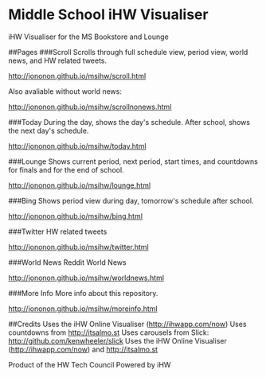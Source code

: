 # Middle School iHW Visualiser
iHW Visualiser for the MS Bookstore and Lounge

##Pages
###Scroll
Scrolls through full schedule view, period view, world news, and HW related tweets.

http://jononon.github.io/msihw/scroll.html

Also avaliable without world news:

http://jononon.github.io/msihw/scrollnonews.html

###Today
During the day, shows the day's schedule. After school, shows the next day's schedule.

http://jononon.github.io/msihw/today.html

###Lounge
Shows current period, next period, start times, and countdowns for finals and for the end of school.

http://jononon.github.io/msihw/lounge.html


###Bing
Shows period view during day, tomorrow's schedule after school.

http://jononon.github.io/msihw/bing.html

###Twitter
HW related tweets

http://jononon.github.io/msihw/twitter.html

###World News
Reddit World News

http://jononon.github.io/msihw/worldnews.html

###More Info
More info about this repository.

http://jononon.github.io/msihw/moreinfo.html

##Credits
Uses the iHW Online Visualiser (http://ihwapp.com/now)
Uses countdowns from http://itsalmo.st
Uses carousels from Slick: http://github.com/kenwheeler/slick
Uses the iHW Online Visualiser (http://ihwapp.com/now) and http://itsalmo.st


Product of the HW Tech Council
Powered by iHW

